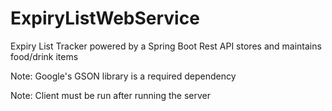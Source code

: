 # ExpiryListWebService
Expiry List Tracker powered by a Spring Boot Rest API stores and maintains food/drink items

Note: Google's GSON library is a required dependency

Note: Client must be run after running the server
